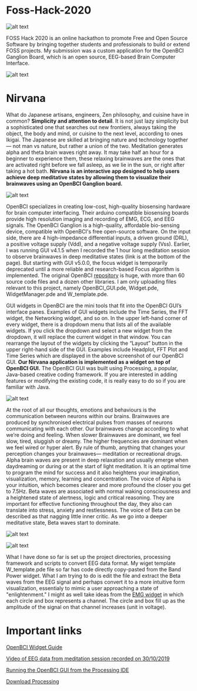 # Foss-Hack-2020

![alt text](./images/foss-hack-2020.jpeg)

FOSS Hack 2020 is an online hackathon to promote Free and Open Source Software by bringing together students and professionals to build or extend FOSS projects. My submission was a custom application for the OpenBCI Ganglion Board, which is an open source, EEG-based Brain Computer Interface.

![alt text](./images/ganglion-board.jpg)

# Nirvana

What do Japanese artisans, engineers, Zen philosophy, and cuisine have in common? **Simplicity and attention to detail**. It is not just lazy simplicity but a sophisticated one that searches out new frontiers, always taking the object, the body and mind, or cuisine to the next level, according to ones Ikigai. The Japanese are skilled at bringing nature and technology together— not man vs nature, but rather a union of the two. Meditation generates alpha and theta brain waves right away. It may take half an hour for a beginner to experience them, these relaxing brainwaves are the ones that are activated right before we fall asleep, as we lie in the sun, or right after taking a hot bath. **Nirvana is an interactive app designed to help users achieve deep meditative states by allowing them to visualize their brainwaves using an OpenBCI Ganglion board.** 

![alt text](./images/openbci-gui.png)

OpenBCI specializes in creating low-cost, high-quality biosensing hardware for brain computer interfacing. Their arduino compatible biosensing boards provide high resolution imaging and recording of EMG, ECG, and EEG signals. The OpenBCI Ganglion is a high-quality, affordable bio-sensing device, compatible with OpenBCI's free open-source software. On the input side, there are 4 high-impedance differential inputs, a driven ground (DRL), a positive voltage supply (Vdd), and a negative voltage supply (Vss). Earlier, I was running GUI v4.1.5 when I recorded the 1 hour long meditation session to observe brainwaves in deep meditative states (link is at the bottom of the page). But starting with GUI v5.0.0, the focus widget is temporarily deprecated until a more reliable and research-based Focus algorithm is implemented. The original OpenBCI [repository](https://github.com/OpenBCI/OpenBCI_GUI) is huge, with more than 60 source code files and a dozen other libraries. I am only uploading files relevant to this project, namely OpenBCI_GUI.pde, Widget.pde, WidgetManager.pde and W_template.pde.

GUI widgets in OpenBCI are the mini tools that fit into the OpenBCI GUI’s interface panes. Examples of GUI widgets include the Time Series, the FFT widget, the Networking widget, and so on. In the upper left-hand corner of every widget, there is a dropdown menu that lists all of the available widgets. If you click the dropdown and select a new widget from the dropdown, it will replace the current widget in that window. You can rearrange the layout of the widgets by clicking the “Layout” button in the upper right-hand side of the GUI. Examples include Headplot, FFT Plot and Time Series which are displayed in the above screenshot of our OpenBCI GUI. **Our Nirvana application is implemented as a widget on top of OpenBCI GUI.** The OpenBCI GUI was built using Processing, a popular, Java-based creative coding framework. If you are interested in adding features or modifying the existing code, it is really easy to do so if you are familiar with Java. 

![alt text](./images/processing.png)

At the root of all our thoughts, emotions and behaviours is the communication between neurons within our brains. Brainwaves are produced by synchronised electrical pulses from masses of neurons communicating with each other. Our brainwaves change according to what we’re doing and feeling. When slower Brainwaves are dominant, we feel slow, tired, sluggish or dreamy. The higher frequencies are dominant when we feel wired or hyper alert. By rule of thumb, anything that changes your perception changes your brainwaves— meditation or recreational drugs. Alpha brain waves are present in deep relaxation and usually emerge when daydreaming or during or at the start of light meditation. It is an optimal time to program the mind for success and it also heightens your imagination, visualization, memory, learning and concentration. The voice of Alpha is your intuition, which becomes clearer and more profound the closer you get to 7.5Hz. Beta waves are associated with normal waking consciousness and a heightened state of alertness, logic and critical reasoning. They are important for effective functioning throughout the day, they also can translate into stress, anxiety and restlessness. The voice of Beta can be described as that nagging little inner critic. As we go into a deeper meditative state, Beta waves start to dominate.

![alt text](./images/brainwaves.jpg)

![alt text](./images/band-power.png)

What I have done so far is set up the project directories, processing framework and scripts to convert EEG data format. My wiget template W_template.pde file so far has code directly copy-pasted from the Band Power widget. What I am trying to do is edit the file and extract the Beta waves from the EEG signal and perhaps convert it to a more intuitive form visualization, essentialy to mimic a user approaching a state of "enlightenment." I might as well take ideas from the [EMG widget](https://docs.openbci.com/docs/01GettingStarted/02-Biosensing-Setups/EMGSetup) in which each circle and box represents a channel. The circle and box fill up as the amplitude of the signal on that channel increases (unit in voltage).

# Important links

[OpenBCI Widget Guide](https://docs.openbci.com/docs/06Software/01-OpenBCISoftware/GUIWidgets#custom-widget)

[Video of EEG data from meditation session recorded on 30/10/2019](https://www.youtube.com/watch?v=zz4xVT-fhII&t=1s)

[Running the OpenBCI GUI from the Processing IDE](https://docs.openbci.com/docs/06Software/01-OpenBCISoftware/GUIDocs#running-the-openbci-gui-from-the-processing-ide)

[Download Processing](https://processing.org/download/?processing)